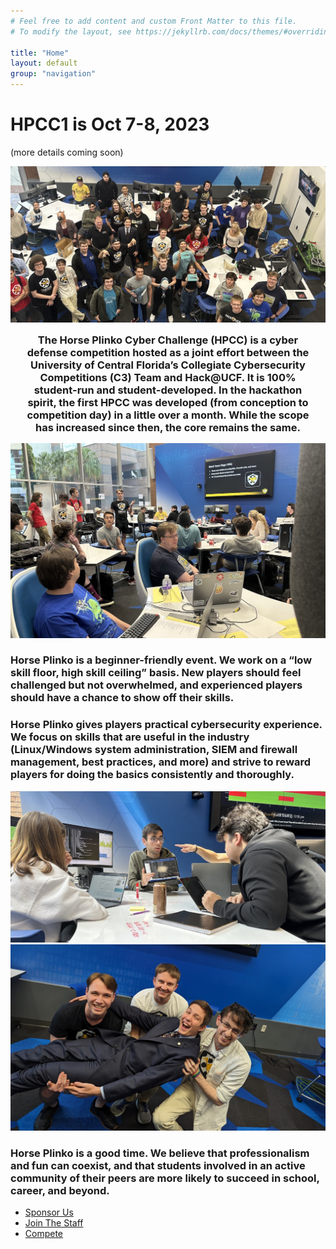 ```yaml
---
# Feel free to add content and custom Front Matter to this file.
# To modify the layout, see https://jekyllrb.com/docs/themes/#overriding-theme-defaults

title: "Home"
layout: default
group: "navigation"
---
```


<div id="title">
<h1>HPCC1 is Oct 7-8, 2023</h1>
<p>(more details coming soon)
</p>
<div>

<img src="/assets/hpcc0_group_overhead.jpg" />

<h3 style="margin: 15px; text-align: center">The Horse Plinko Cyber Challenge (HPCC) is a cyber defense competition hosted as a joint effort between the University of Central Florida’s Collegiate Cybersecurity Competitions (C3) Team and Hack@UCF. It is 100% student-run and student-developed. In the hackathon spirit, the first HPCC was developed (from conception to competition day) in a little over a month. While the scope has increased since then, the core remains the same.</h3>


<div class="container">
  <div class="left-container">
    <img src="/assets/hpcc0_section1.jpg" />
  </div>
  <div class="right-container">
    <h3>Horse Plinko is a beginner-friendly event. We work on a “low skill floor, high skill ceiling” basis. New players should feel challenged but not overwhelmed, and experienced players should have a chance to show off their skills.</h3>
  </div>
</div>

<div class="container container-rev">
  <div class="left-container">
    <h3>Horse Plinko gives players practical cybersecurity experience. We focus on skills that are useful in the industry (Linux/Windows system administration, SIEM and firewall management, best practices, and more) and strive to reward players for doing the basics consistently and thoroughly.</h3>
  </div>
  <div class="right-container">  
    <img src="/assets/hpcc0_section2.jpg" />
  </div>
</div>

<div class="container">
  <div class="left-container">
    <img src="/assets/hpcc0_section3.jpg" />
  </div>
  <div class="right-container">
  <h3>Horse Plinko is a good time. We believe that professionalism and fun can coexist, and that students involved in an active community of their peers are more likely to succeed in school, career, and beyond.</h3>
  </div>
</div>


<nav>
<ul>
    <li class="downloads"><a href="#">Sponsor Us</a></li>
    <li class="downloads"><a href="#">Join The Staff</a></li>
    <li class="downloads"><a href="#">Compete</a></li>
</ul>
</nav>
